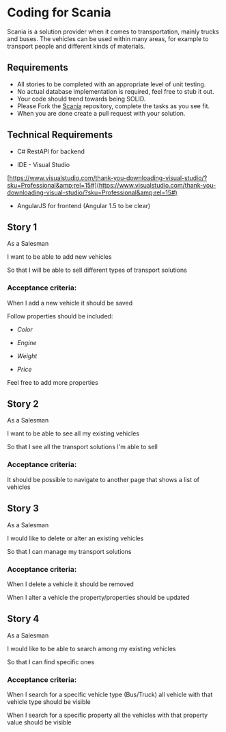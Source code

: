 # Coding for Scania

Scania is a solution provider when it comes to transportation, mainly trucks and buses. 
The vehicles can be used within many areas, for example to transport people and different kinds of materials.

## Requirements

- All stories to be completed with an appropriate level of unit testing.
- No actual database implementation is required, feel free to stub it out.
- Your code should trend towards being SOLID.
- Please Fork the [Scania](https://github.com/Hjelm11/Scania) repository, complete the tasks as you see fit.
- When you are done create a pull request with your solution.

## Technical Requirements

- C# RestAPI for backend

- IDE - Visual Studio

[https://www.visualstudio.com/thank-you-downloading-visual-studio/?sku=Professional&amp;rel=15#](https://www.visualstudio.com/thank-you-downloading-visual-studio/?sku=Professional&amp;rel=15#)

- AngularJS for frontend (Angular 1.5 to be clear)

##  Story 1

As a Salesman

I want to be able to add new vehicles

So that I will be able to sell different types of transport solutions

### Acceptance criteria:

When I add a new vehicle it should be saved

Follow properties should be included:

- _Color_

- _Engine_

- _Weight_

- _Price_

Feel free to add more properties

## Story 2

As a Salesman

I want to be able to see all my existing vehicles

So that I see all the transport solutions I&#39;m able to sell

### Acceptance criteria:

It should be possible to navigate to another page that shows a list of vehicles

## Story 3

As a Salesman

I would like to delete or alter an existing vehicles

So that I can manage my transport solutions

### Acceptance criteria:

When I delete a vehicle it should be removed

When I alter a vehicle the property/properties should be updated

## Story 4

As a Salesman

I would like to be able to search among my existing vehicles

So that I can find specific ones

### Acceptance criteria:

When I search for a specific vehicle type (Bus/Truck) all vehicle with that vehicle type should be visible

When I search for a specific property all the vehicles with that property value should be visible
